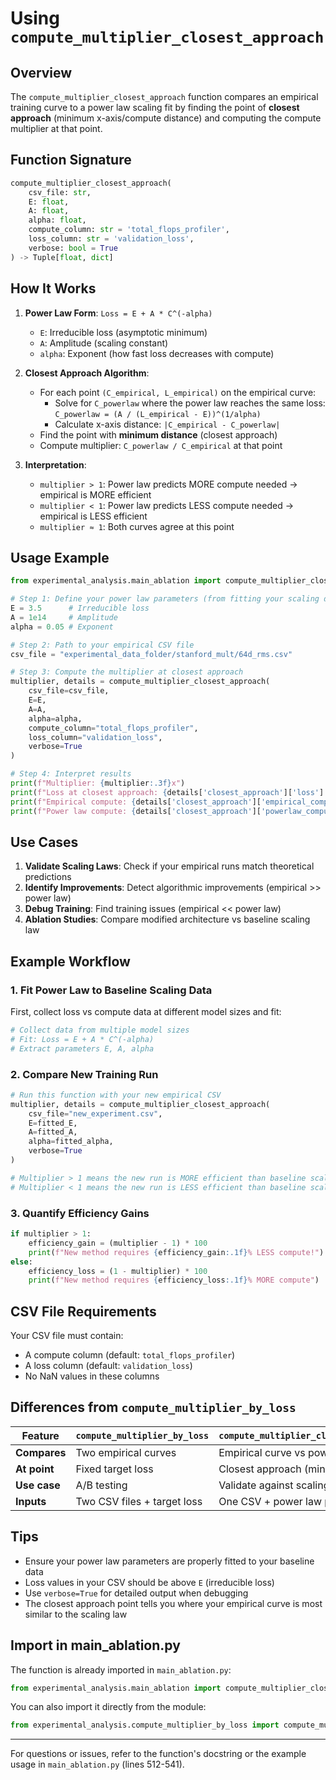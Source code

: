 # Using `compute_multiplier_closest_approach`

## Overview

The `compute_multiplier_closest_approach` function compares an empirical training curve to a power law scaling fit by finding the point of **closest approach** (minimum x-axis/compute distance) and computing the compute multiplier at that point.

## Function Signature

```python
compute_multiplier_closest_approach(
    csv_file: str,
    E: float,
    A: float,
    alpha: float,
    compute_column: str = 'total_flops_profiler',
    loss_column: str = 'validation_loss',
    verbose: bool = True
) -> Tuple[float, dict]
```

## How It Works

1. **Power Law Form**: `Loss = E + A * C^(-alpha)`
   - `E`: Irreducible loss (asymptotic minimum)
   - `A`: Amplitude (scaling constant)
   - `alpha`: Exponent (how fast loss decreases with compute)

2. **Closest Approach Algorithm**:
   - For each point `(C_empirical, L_empirical)` on the empirical curve:
     - Solve for `C_powerlaw` where the power law reaches the same loss: `C_powerlaw = (A / (L_empirical - E))^(1/alpha)`
     - Calculate x-axis distance: `|C_empirical - C_powerlaw|`
   - Find the point with **minimum distance** (closest approach)
   - Compute multiplier: `C_powerlaw / C_empirical` at that point

3. **Interpretation**:
   - `multiplier > 1`: Power law predicts MORE compute needed → empirical is MORE efficient
   - `multiplier < 1`: Power law predicts LESS compute needed → empirical is LESS efficient
   - `multiplier ≈ 1`: Both curves agree at this point

## Usage Example

```python
from experimental_analysis.main_ablation import compute_multiplier_closest_approach

# Step 1: Define your power law parameters (from fitting your scaling data)
E = 3.5      # Irreducible loss
A = 1e14     # Amplitude
alpha = 0.05 # Exponent

# Step 2: Path to your empirical CSV file
csv_file = "experimental_data_folder/stanford_mult/64d_rms.csv"

# Step 3: Compute the multiplier at closest approach
multiplier, details = compute_multiplier_closest_approach(
    csv_file=csv_file,
    E=E,
    A=A,
    alpha=alpha,
    compute_column="total_flops_profiler",
    loss_column="validation_loss",
    verbose=True
)

# Step 4: Interpret results
print(f"Multiplier: {multiplier:.3f}x")
print(f"Loss at closest approach: {details['closest_approach']['loss']:.4f}")
print(f"Empirical compute: {details['closest_approach']['empirical_compute']:.2e} FLOPs")
print(f"Power law compute: {details['closest_approach']['powerlaw_compute']:.2e} FLOPs")
```

## Use Cases

1. **Validate Scaling Laws**: Check if your empirical runs match theoretical predictions
2. **Identify Improvements**: Detect algorithmic improvements (empirical >> power law)
3. **Debug Training**: Find training issues (empirical << power law)
4. **Ablation Studies**: Compare modified architecture vs baseline scaling law

## Example Workflow

### 1. Fit Power Law to Baseline Scaling Data

First, collect loss vs compute data at different model sizes and fit:

```python
# Collect data from multiple model sizes
# Fit: Loss = E + A * C^(-alpha)
# Extract parameters E, A, alpha
```

### 2. Compare New Training Run

```python
# Run this function with your new empirical CSV
multiplier, details = compute_multiplier_closest_approach(
    csv_file="new_experiment.csv",
    E=fitted_E,
    A=fitted_A,
    alpha=fitted_alpha,
    verbose=True
)

# Multiplier > 1 means the new run is MORE efficient than baseline scaling
# Multiplier < 1 means the new run is LESS efficient than baseline scaling
```

### 3. Quantify Efficiency Gains

```python
if multiplier > 1:
    efficiency_gain = (multiplier - 1) * 100
    print(f"New method requires {efficiency_gain:.1f}% LESS compute!")
else:
    efficiency_loss = (1 - multiplier) * 100
    print(f"New method requires {efficiency_loss:.1f}% MORE compute")
```

## CSV File Requirements

Your CSV file must contain:

- A compute column (default: `total_flops_profiler`)
- A loss column (default: `validation_loss`)
- No NaN values in these columns

## Differences from `compute_multiplier_by_loss`

| Feature | `compute_multiplier_by_loss` | `compute_multiplier_closest_approach` |
|---------|----------------------------|-----------------------------------|
| **Compares** | Two empirical curves | Empirical curve vs power law fit |
| **At point** | Fixed target loss | Closest approach (min x-distance) |
| **Use case** | A/B testing | Validate against scaling law |
| **Inputs** | Two CSV files + target loss | One CSV + power law parameters |

## Tips

- Ensure your power law parameters are properly fitted to your baseline data
- Loss values in your CSV should be above `E` (irreducible loss)
- Use `verbose=True` for detailed output when debugging
- The closest approach point tells you where your empirical curve is most similar to the scaling law

## Import in main_ablation.py

The function is already imported in `main_ablation.py`:

```python
from experimental_analysis.main_ablation import compute_multiplier_closest_approach
```

You can also import it directly from the module:

```python
from experimental_analysis.compute_multiplier_by_loss import compute_multiplier_closest_approach
```

---

For questions or issues, refer to the function's docstring or the example usage in `main_ablation.py` (lines 512-541).
